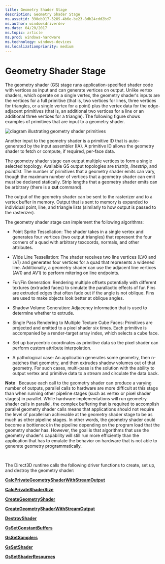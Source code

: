 ```yaml
---
title: Geometry Shader Stage
description: Geometry Shader Stage
ms.assetid: 390eb917-3289-4b6e-be23-8db24cdd2bd7
ms.author: windowsdriverdev
ms.date: 04/20/2017
ms.topic: article
ms.prod: windows-hardware
ms.technology: windows-devices
ms.localizationpriority: medium
---
```


# Geometry Shader Stage


The geometry shader (GS) stage runs application-specified shader code with vertices as input and can generate vertices on output. Unlike vertex shaders, which operate on a single vertex, the geometry shader's inputs are the vertices for a full primitive (that is, two vertices for lines, three vertices for triangles, or a single vertex for a point) plus the vertex data for the edge-adjacent primitives (that is, an additional two vertices for a line or an additional three vertices for a triangle). The following figure shows examples of primitives that are input to a geometry shader.

![diagram illustrating geometry shader primitives](images/geoshade.png)

Another input to the geometry shader is a primitive ID that is auto-generated by the input assembler (IA). A primitive ID allows the geometry shader to fetch or compute, if required, per-face data.

The geometry shader stage can output multiple vertices to form a single selected topology. Available GS output topologies are *tristrip*, *linestrip*, and *pointlist*. The number of primitives that a geometry shader emits can vary, though the maximum number of vertices that a geometry shader can emit must be declared statically. Strip lengths that a geometry shader emits can be arbitrary (there is a **cut** command).

The output of the geometry shader can be sent to the rasterizer and to a vertex buffer in memory. Output that is sent to memory is expanded to individual point, line, and triangle lists (similarly to how output is passed to the rasterizer).

The geometry shader stage can implement the following algorithms:

-   Point Sprite Tessellation: The shader takes in a single vertex and generates four vertices (two output triangles) that represent the four corners of a quad with arbitrary texcoords, normals, and other attributes.

-   Wide Line Tessellation: The shader receives two line vertices (LV0 and LV1) and generates four vertices for a quad that represents a widened line. Additionally, a geometry shader can use the adjacent line vertices (AV0 and AV1) to perform mitering on line endpoints.

-   Fur/Fin Generation: Rendering multiple offsets potentially with different textures (extruded faces) to simulate the parallactic effects of fur. Fins are extruded edges that often fade out if the angle is not oblique. Fins are used to make objects look better at oblique angles.

-   Shadow Volume Generation: Adjacency information that is used to determine whether to extrude.

-   Single Pass Rendering to Multiple Texture Cube Faces: Primitives are projected and emitted to a pixel shader six times. Each primitive is accompanied by a render-target array index, which selects a cube face.

-   Set up barycentric coordinates as primitive data so the pixel shader can perform custom attribute interpolation.

-   A pathological case: An application generates some geometry, then n-patches that geometry, and then extrudes shadow volumes out of that geometry. For such cases, multi-pass is the solution with the ability to output vertex and primitive data to a stream and circulate the data back.

**Note**   Because each call to the geometry shader can produce a varying number of outputs, parallel calls to hardware are more difficult at this stage than when running other pipeline stages (such as vertex or pixel shader stages) in parallel. While hardware implementations will run geometry shader calls in parallel, the complex buffering that is required to accomplish parallel geometry shader calls means that applications should not require the level of parallelism achievable at the geometry shader stage to be as much as other pipeline stages. In other words, the geometry shader could become a bottleneck in the pipeline depending on the program load that the geometry shader has. However, the goal is that algorithms that use the geometry shader's capability will still run more efficiently than the application that has to emulate the behavior on hardware that is not able to generate geometry programmatically.

 

The Direct3D runtime calls the following driver functions to create, set up, and destroy the geometry shader:

[**CalcPrivateGeometryShaderWithStreamOutput**](https://msdn.microsoft.com/library/windows/hardware/ff538291)

[**CalcPrivateShaderSize**](https://msdn.microsoft.com/library/windows/hardware/ff538315)

[**CreateGeometryShader**](https://msdn.microsoft.com/library/windows/hardware/ff540648)

[**CreateGeometryShaderWithStreamOutput**](https://msdn.microsoft.com/library/windows/hardware/ff540650)

[**DestroyShader**](https://msdn.microsoft.com/library/windows/hardware/ff552805)

[**GsSetConstantBuffers**](https://msdn.microsoft.com/library/windows/hardware/ff566848)

[**GsSetSamplers**](https://msdn.microsoft.com/library/windows/hardware/ff566853)

[**GsSetShader**](https://msdn.microsoft.com/library/windows/hardware/ff566855)

[**GsSetShaderResources**](https://msdn.microsoft.com/library/windows/hardware/ff566860)

 

 





